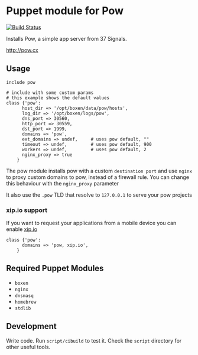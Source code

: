 # Puppet module for Pow

[![Build Status](https://travis-ci.org/boxen/puppet-pow.png)](https://travis-ci.org/boxen/puppet-pow)

Installs Pow, a simple app server from 37 Signals.

http://pow.cx

## Usage

``` puppet
include pow

# include with some custom params
# this example shows the default values
class {'pow':
      host_dir => '/opt/boxen/data/pow/hosts',
      log_dir => '/opt/boxen/logs/pow',
      dns_port => 30560,
      http_port => 30559,
      dst_port => 1999,
      domains => 'pow',
      ext_domains => undef,     # uses pow default, ""
      timeout => undef,         # uses pow default, 900
      workers => undef,         # uses pow default, 2
      nginx_proxy => true
    }
```

The pow module installs pow with a custom `destination port` and use `nginx` to proxy custom domains to pow, instead of a firewall rule. You can change this behaviour with the `nginx_proxy` parameter

It also use the `.pow` TLD that resolve to `127.0.0.1` to serve your pow projects

### xip.io support
If you want to request your applications from a mobile device you can enable [xip.io](http://xip.io)

```puppet
class {'pow':
      domains => 'pow, xip.io',
    }
```

## Required Puppet Modules

* `boxen`
* `nginx`
* `dnsmasq`
* `homebrew`
* `stdlib`

## Development

Write code. Run `script/cibuild` to test it. Check the `script`
directory for other useful tools.
